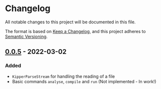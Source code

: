 # Changelog

All notable changes to this project will be documented in this file.

The format is based on [Keep a Changelog](https://keepachangelog.com/en/1.0.0/),
and this project adheres to [Semantic Versioning](https://semver.org/spec/v2.0.0.html).

## [0.0.5] - 2022-03-02

### Added
- `KipperParseStream` for handling the reading of a file
- Basic commands `analyse`, `compile` and `run` (Not implemented - In work!)

[unreleased]: https://github.com/Luna-Klatzer/Kipper-CLI/compare/0.0.5...HEAD
[0.0.5]: https://github.com/Luna-Klatzer/Kipper-CLI/tags/0.0.5
